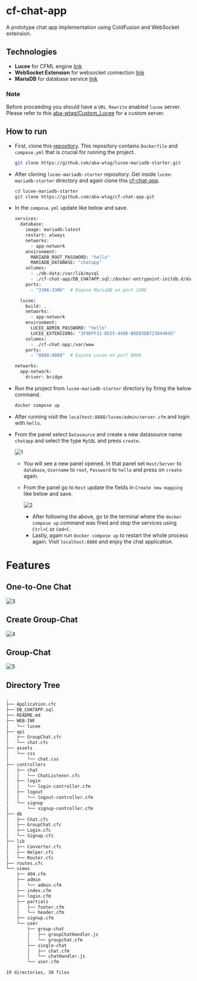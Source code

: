 # cf-chat-app
A prototype chat app implementation using ColdFusion and WebSocket extension.

## Technologies

* **Lucee** for CFML engine [link](https://www.lucee.org/)
* **WebSocket Extension** for websocket connection [link](https://github.com/isapir/lucee-websocket)
* **MariaDB** for database service [link](https://mariadb.org/)

### Note

Before proceeding you should have a `URL Rewrite` enabled `lucee` server. Please refer to this [aba-wtag/Custom_Lucee](https://github.com/aba-wtag/Custom_Lucee) for a custom server.

## How to run

* First, clone this [repository](https://github.com/aba-wtag/lucee-mariadb-starter). This repository contains `Dockerfile` and `compose.yml` that is crucial for running the project.

  ```bash
  git clone https://github.com/aba-wtag/lucee-mariadb-starter.git
  ```

* After cloning `lucee-mariadb-starter` repository. Get inside `lucee-mariadb-starter` directory and again clone this [cf-chat-app](https://github.com/aba-wtag/cf-chat-app).

  ```bash
  cd lucee-mariadb-starter
  git clone https://github.com/aba-wtag/cf-chat-app.git
  ```

* In the `compose.yml` update like below and save.

  ```dockerfile
  services:
    database:
      image: mariadb:latest
      restart: always
      networks:
        - app-network
      environment:
        MARIADB_ROOT_PASSWORD: "hello"
        MARIADB_DATABASE: "chatapp"
      volumes:
        - ./db-data:/var/lib/mysql
        - ./cf-chat-app/DB_CHATAPP.sql:/docker-entrypoint-initdb.d/dump.sql
      ports:
        - "3306:3306"  # Expose MariaDB on port 3306
  
    lucee:
      build: .
      networks:
        - app-network
      environment:
        LUCEE_ADMIN_PASSWORD: "hello"
        LUCEE_EXTENSIONS: "3F9DFF32-B555-449D-B0EB5DB723044045"
      volumes:
        - ./cf-chat-app:/var/www
      ports:
        - "8888:8888"  # Expose Lucee on port 8888
  
  networks:
    app-network:
      driver: bridge
  ```

* Run the project from `lucee-mariadb-starter` directory by firing the below command.

  ```bash
  docker compose up
  ```

* After running visit the `localhost:8888/lucee/admin/server.cfm`  and login with `hello`.

* From the panel select `Datasource` and create a new datasource name `chatapp` and select the type `MySQL` and press `create`.

  ![1](./tutorial_images/1.png)

  * You will see a new panel opened. In that panel set `Host/Server` to `database`, `Username` to `root`, `Password` to `hello` and press on `create` again.

  * From the panel go to `Rest` update the fields in `Create new mapping` like below and save.

    ![2](./tutorial_images/2.png)

    * After following the above, go to the terminal where the `docker compose up` command was fired and stop the services using `Ctrl+C` or `Cmd+C`.
    * Lastly, again run `docker compose up` to restart the whole process again. Visit `localhost:8888` and enjoy the chat application.


# Features

## One-to-One Chat

![3](./tutorial_images/3.png)

## Create Group-Chat

![4](./tutorial_images/4.png)

## Group-Chat

![5](./tutorial_images/5.png)

## Directory Tree

```bash
.
├── Application.cfc
├── DB_CHATAPP.sql
├── README.md
├── WEB-INF
│   └── lucee
├── api
│   ├── GroupChat.cfc
│   └── chat.cfc
├── assets
│   └── css
│       └── chat.css
├── controllers
│   ├── chat
│   │   └── ChatListener.cfc
│   ├── login
│   │   └── login-controller.cfm
│   ├── logout
│   │   └── logout-controller.cfm
│   └── signup
│       └── signup-controller.cfm
├── db
│   ├── Chat.cfc
│   ├── GroupChat.cfc
│   ├── Login.cfc
│   └── Signup.cfc
├── lib
│   ├── Converter.cfc
│   ├── Helper.cfc
│   └── Router.cfc
├── routes.cfc
└── views
    ├── 404.cfm
    ├── admin
    │   └── admin.cfm
    ├── index.cfm
    ├── login.cfm
    ├── partials
    │   ├── footer.cfm
    │   └── header.cfm
    ├── signup.cfm
    └── user
        ├── group-chat
        │   ├── groupChatHandler.js
        │   └── groupchat.cfm
        ├── single-chat
        │   ├── chat.cfm
        │   └── chatHandler.js
        └── user.cfm

19 directories, 30 files
```

